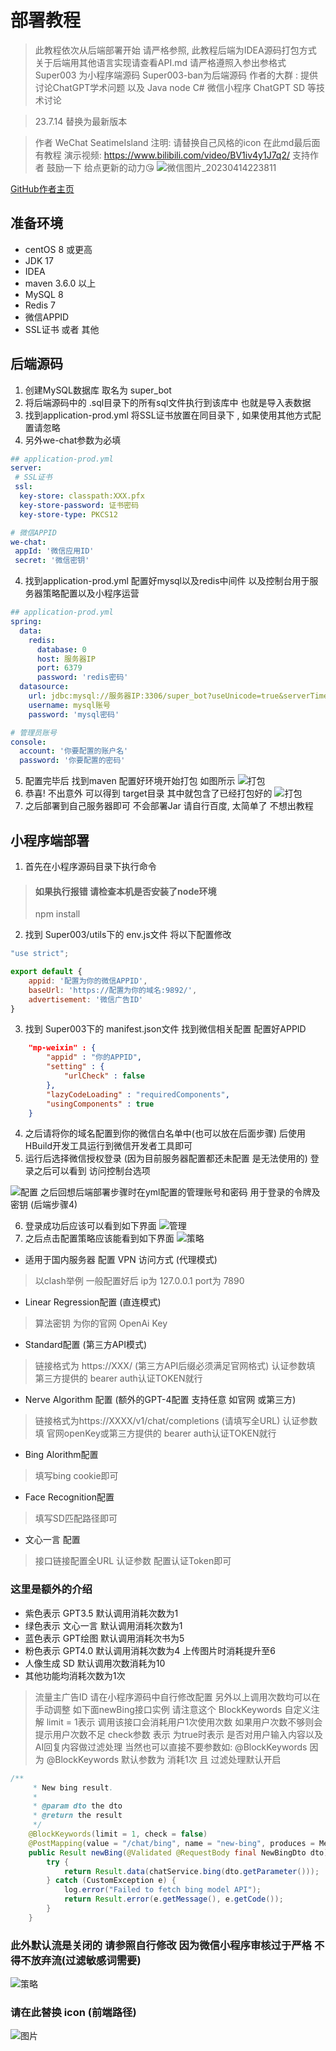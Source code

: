 # 部署教程

> 此教程依次从后端部署开始 请严格参照, 此教程后端为IDEA源码打包方式
> 关于后端用其他语言实现请查看API.md 请严格遵照入参出参格式
> Super003 为小程序端源码 Super003-ban为后端源码 
> 作者的大群 : 提供讨论ChatGPT学术问题 以及 Java node C# 微信小程序 ChatGPT SD 等技术讨论

> 23.7.14 替换为最新版本

> 作者 WeChat SeatimeIsland
> 注明: 请替换自己风格的icon 在此md最后面有教程 
> 演示视频: https://www.bilibili.com/video/BV1iv4y1J7q2/
> 支持作者 鼓励一下 给点更新的动力😘 
![微信图片_20230414223811](https://user-images.githubusercontent.com/87460202/232085684-b17cb802-2e24-4614-ae06-aea823145310.jpg)


[GitHub作者主页](https://github.com/dulaiduwang003/ChatGPT_wechat)

## 准备环境
- centOS 8 或更高
- JDK 17
- IDEA
- maven 3.6.0 以上
- MySQL 8
- Redis 7
- 微信APPID
- SSL证书 或者 其他

## 后端源码
1. 创建MySQL数据库 取名为 super_bot
2. 将后端源码中的 .sql目录下的所有sql文件执行到该库中 也就是导入表数据
3. 找到application-prod.yml 将SSL证书放置在同目录下 , 如果使用其他方式配置请忽略
4. 另外we-chat参数为必填
```yaml
## application-prod.yml
server:
 # SSL证书
 ssl:
  key-store: classpath:XXX.pfx
  key-store-password: 证书密码
  key-store-type: PKCS12

# 微信APPID
we-chat:
 appId: '微信应用ID'
 secret: '微信密钥'

```
4. 找到application-prod.yml 配置好mysql以及redis中间件 以及控制台用于服务器策略配置以及小程序运营
```yaml
## application-prod.yml
spring:
  data:
    redis:
      database: 0
      host: 服务器IP
      port: 6379
      password: 'redis密码'
  datasource:
    url: jdbc:mysql://服务器IP:3306/super_bot?useUnicode=true&serverTimezone=Asia/Shanghai&characterEncoding=utf-8&zeroDateTimeBehavior=convertToNull&autoReconnect=true&allowMultiQueries=true&useSSL=true
    username: mysql账号
    password: 'mysql密码'

# 管理员账号
console:
  account: '你要配置的账户名'
  password: '你要配置的密码'

```
5. 配置完毕后 找到maven 配置好环境开始打包 如图所示
![打包](/static/config.png)
6. 恭喜! 不出意外 可以得到 target目录 其中就包含了已经打包好的
![打包](/static/jar.png)
7. 之后部署到自己服务器即可 不会部署Jar 请自行百度, 太简单了 不想出教程

## 小程序端部署

1. 首先在小程序源码目录下执行命令
> #### 如果执行报错 请检查本机是否安装了node环境
> npm install 

2. 找到 Super003/utils下的 env.js文件 将以下配置修改
```JavaScript
"use strict";

export default {
	appid: '配置为你的微信APPID',
	baseUrl: 'https://配置为你的域名:9892/',
    advertisement: '微信广告ID'
}
```
3. 找到 Super003下的 manifest.json文件 找到微信相关配置 配置好APPID
```json
    "mp-weixin" : {
        "appid" : "你的APPID",
        "setting" : {
            "urlCheck" : false
        },
        "lazyCodeLoading" : "requiredComponents",
        "usingComponents" : true
    }
```

4. 之后请将你的域名配置到你的微信白名单中(也可以放在后面步骤) 后使用HBuild开发工具运行到微信开发者工具即可 
5. 运行后选择微信授权登录 (因为目前服务器配置都还未配置 是无法使用的) 登录之后可以看到 访问控制台选项

![配置](/static/mine.jpg)
 之后回想后端部署步骤时在yml配置的管理账号和密码 用于登录的令牌及密钥 (后端步骤4)

6. 登录成功后应该可以看到如下界面
![管理](/static/server.png)
7. 之后点击配置策略应该能看到如下界面
![策略](/static/config.jpg)


-  适用于国内服务器 配置 VPN 访问方式 (代理模式)
> 以clash举例 一般配置好后 ip为 127.0.0.1 port为 7890

- Linear Regression配置 (直连模式)
> 算法密钥 为你的官网 OpenAi Key

- Standard配置 (第三方API模式) 
> 链接格式为 https://XXX/ (第三方API后缀必须满足官网格式)
> 认证参数填 第三方提供的 bearer auth认证TOKEN就行 

- Nerve Algorithm 配置 (额外的GPT-4配置 支持任意 如官网 或第三方)
> 链接格式为https://XXXX/v1/chat/completions (请填写全URL)
> 认证参数填 官网openKey或第三方提供的 bearer auth认证TOKEN就行 

- Bing Alorithm配置
> 填写bing cookie即可

- Face Recognition配置
> 填写SD匹配路径即可

- 文心一言 配置
> 接口链接配置全URL
> 认证参数 配置认证Token即可

### 这里是额外的介绍

- 紫色表示 GPT3.5  默认调用消耗次数为1
- 绿色表示 文心一言  默认调用消耗次数为1
- 蓝色表示 GPT绘图  默认调用消耗次书为5
- 粉色表示 GPT4.0  默认调用消耗次数为4 上传图片时消耗提升至6
- 人像生成 SD      默认调用次数消耗为10
- 其他功能均消耗次数为1次

>流量主广告ID 请在小程序源码中自行修改配置 另外以上调用次数均可以在手动调整 如下面newBing接口实例
>请注意这个  BlockKeywords 自定义注解 limit = 1表示 调用该接口会消耗用户1次使用次数 如果用户次数不够则会提示用户次数不足
> check参数 表示 为true时表示 是否对用户输入内容以及AI回复内容做过滤处理 当然也可以直接不要参数如: @BlockKeywords
> 因为 @BlockKeywords 默认参数为 消耗1次 且 过滤处理默认开启
```java
/**
     * New bing result.
     *
     * @param dto the dto
     * @return the result
     */
    @BlockKeywords(limit = 1, check = false)
    @PostMapping(value = "/chat/bing", name = "new-bing", produces = MediaType.APPLICATION_JSON_VALUE)
    public Result newBing(@Validated @RequestBody final NewBingDto dto) {
        try {
            return Result.data(chatService.bing(dto.getParameter()));
        } catch (CustomException e) {
            log.error("Failed to fetch bing model API");
            return Result.error(e.getMessage(), e.getCode());
        }
    }

```
### 此外默认流是关闭的 请参照自行修改 因为微信小程序审核过于严格 不得不放弃流(过滤敏感词需要)
![策略](/static/stream.png)

### 请在此替换 icon (前端路径)
![图片](/static/img.png)
